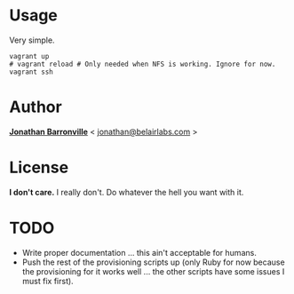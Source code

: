 # Usage

Very simple.

    vagrant up
    # vagrant reload # Only needed when NFS is working. Ignore for now.
    vagrant ssh

# Author
__[Jonathan Barronville](http://乔纳森.com "http://乔纳森.com")__ < [jonathan@belairlabs.com](mailto:jonathan@belairlabs.com "jonathan@belairlabs.com") >

# License

__I don't care.__ I really don't. Do whatever the hell you want with it.

# TODO

 - Write proper documentation ... this ain't acceptable for humans.
 - Push the rest of the provisioning scripts up (only Ruby for now because the provisioning for it works well ... the other scripts have some issues I must fix first).